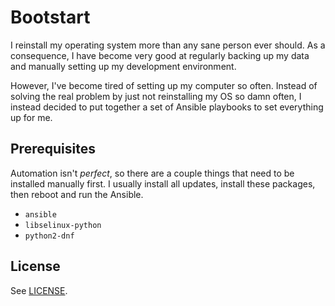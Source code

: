 # Bootstart

I reinstall my operating system more than any sane person ever should. As a
consequence, I have become very good at regularly backing up my data and
manually setting up my development environment.

However, I've become tired of setting up my computer so often. Instead of
solving the real problem by just not reinstalling my OS so damn often, I instead
decided to put together a set of Ansible playbooks to set everything up for me.

## Prerequisites

Automation isn't _perfect_, so there are a couple things that need to be
installed manually first. I usually install all updates, install these packages,
then reboot and run the Ansible.

- `ansible`
- `libselinux-python`
- `python2-dnf`

## License

See [LICENSE](./LICENSE).
